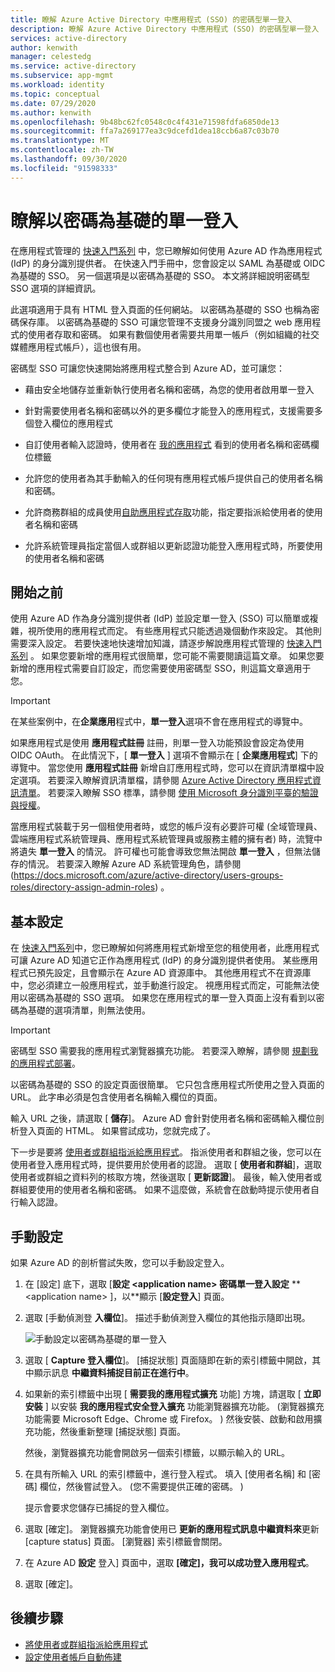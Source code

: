 ```yaml
---
title: 瞭解 Azure Active Directory 中應用程式 (SSO) 的密碼型單一登入
description: 瞭解 Azure Active Directory 中應用程式 (SSO) 的密碼型單一登入
services: active-directory
author: kenwith
manager: celestedg
ms.service: active-directory
ms.subservice: app-mgmt
ms.workload: identity
ms.topic: conceptual
ms.date: 07/29/2020
ms.author: kenwith
ms.openlocfilehash: 9b48bc62fc0548c0c4f431e71598fdfa6850de13
ms.sourcegitcommit: ffa7a269177ea3c9dcefd1dea18ccb6a87c03b70
ms.translationtype: MT
ms.contentlocale: zh-TW
ms.lasthandoff: 09/30/2020
ms.locfileid: "91598333"
---
```

# <a name="understand-password-based-single-sign-on"></a>瞭解以密碼為基礎的單一登入

在應用程式管理的 [快速入門系列](view-applications-portal.md) 中，您已瞭解如何使用 Azure AD 作為應用程式 (IdP) 的身分識別提供者。 在快速入門手冊中，您會設定以 SAML 為基礎或 OIDC 為基礎的 SSO。 另一個選項是以密碼為基礎的 SSO。 本文將詳細說明密碼型 SSO 選項的詳細資訊。 

此選項適用于具有 HTML 登入頁面的任何網站。 以密碼為基礎的 SSO 也稱為密碼保存庫。 以密碼為基礎的 SSO 可讓您管理不支援身分識別同盟之 web 應用程式的使用者存取和密碼。 如果有數個使用者需要共用單一帳戶（例如組織的社交媒體應用程式帳戶），這也很有用。

密碼型 SSO 可讓您快速開始將應用程式整合到 Azure AD，並可讓您：

- 藉由安全地儲存並重新執行使用者名稱和密碼，為您的使用者啟用單一登入

- 針對需要使用者名稱和密碼以外的更多欄位才能登入的應用程式，支援需要多個登入欄位的應用程式

- 自訂使用者輸入認證時，使用者在 [我的應用程式](https://docs.microsoft.com/azure/active-directory/active-directory-saas-access-panel-introduction) 看到的使用者名稱和密碼欄位標籤

- 允許您的使用者為其手動輸入的任何現有應用程式帳戶提供自己的使用者名稱和密碼。

- 允許商務群組的成員使用[自助應用程式存取](https://docs.microsoft.com/azure/active-directory/active-directory-self-service-application-access)功能，指定要指派給使用者的使用者名稱和密碼

-   允許系統管理員指定當個人或群組以更新認證功能登入應用程式時，所要使用的使用者名稱和密碼 

## <a name="before-you-begin"></a>開始之前

使用 Azure AD 作為身分識別提供者 (IdP) 並設定單一登入 (SSO) 可以簡單或複雜，視所使用的應用程式而定。 有些應用程式只能透過幾個動作來設定。 其他則需要深入設定。 若要快速地快速增加知識，請逐步解說應用程式管理的 [快速入門系列](view-applications-portal.md) 。 如果您要新增的應用程式很簡單，您可能不需要閱讀這篇文章。 如果您要新增的應用程式需要自訂設定，而您需要使用密碼型 SSO，則這篇文章適用于您。

> [!IMPORTANT] 
> 在某些案例中，在**企業應用**程式中，**單一登入**選項不會在應用程式的導覽中。 
>
> 如果應用程式是使用 **應用程式註冊** 註冊，則單一登入功能預設會設定為使用 OIDC OAuth。 在此情況下，[ **單一登入** ] 選項不會顯示在 [ **企業應用程式**] 下的導覽中。 當您使用 **應用程式註冊** 新增自訂應用程式時，您可以在資訊清單檔中設定選項。 若要深入瞭解資訊清單檔，請參閱 [Azure Active Directory 應用程式資訊清單](https://docs.microsoft.com/azure/active-directory/develop/reference-app-manifest)。 若要深入瞭解 SSO 標準，請參閱 [使用 Microsoft 身分識別平臺的驗證與授權](https://docs.microsoft.com/azure/active-directory/develop/authentication-vs-authorization#authentication-and-authorization-using-microsoft-identity-platform)。 
>
> 當應用程式裝載于另一個租使用者時，或您的帳戶沒有必要許可權 (全域管理員、雲端應用程式系統管理員、應用程式系統管理員或服務主體的擁有者) 時，流覽中將遺失 **單一登入** 的情況。 許可權也可能會導致您無法開啟 **單一登入** ，但無法儲存的情況。 若要深入瞭解 Azure AD 系統管理角色，請參閱 (https://docs.microsoft.com/azure/active-directory/users-groups-roles/directory-assign-admin-roles) 。


## <a name="basic-configuration"></a>基本設定

在 [快速入門系列](view-applications-portal.md)中，您已瞭解如何將應用程式新增至您的租使用者，此應用程式可讓 Azure AD 知道它正作為應用程式 (IdP) 的身分識別提供者使用。 某些應用程式已預先設定，且會顯示在 Azure AD 資源庫中。 其他應用程式不在資源庫中，您必須建立一般應用程式，並手動進行設定。 視應用程式而定，可能無法使用以密碼為基礎的 SSO 選項。 如果您在應用程式的單一登入頁面上沒有看到以密碼為基礎的選項清單，則無法使用。

> [!IMPORTANT]
> 密碼型 SSO 需要我的應用程式瀏覽器擴充功能。 若要深入瞭解，請參閱 [規劃我的應用程式部署](access-panel-deployment-plan.md)。

以密碼為基礎的 SSO 的設定頁面很簡單。 它只包含應用程式所使用之登入頁面的 URL。 此字串必須是包含使用者名稱輸入欄位的頁面。

輸入 URL 之後，請選取 [ **儲存**]。 Azure AD 會針對使用者名稱和密碼輸入欄位剖析登入頁面的 HTML。 如果嘗試成功，您就完成了。
 
下一步是要將 [使用者或群組指派給應用程式](methods-for-assigning-users-and-groups.md)。 指派使用者和群組之後，您可以在使用者登入應用程式時，提供要用於使用者的認證。 選取 [ **使用者和群組**]，選取使用者或群組之資料列的核取方塊，然後選取 [ **更新認證**]。 最後，輸入使用者或群組要使用的使用者名稱和密碼。 如果不這麼做，系統會在啟動時提示使用者自行輸入認證。
 

## <a name="manual-configuration"></a>手動設定

如果 Azure AD 的剖析嘗試失敗，您可以手動設定登入。

1. 在 [設定] 底下，選取 [**設定 \<application name> 密碼單一登入設定** ** \<application name> ]，以**顯示 [**設定登入**] 頁面。 

2. 選取 [手動偵測登 **入欄位**]。 描述手動偵測登入欄位的其他指示隨即出現。

   ![手動設定以密碼為基礎的單一登入](./media/configure-password-single-sign-on/password-configure-sign-on.png)
3. 選取 [ **Capture 登入欄位**]。 [捕捉狀態] 頁面隨即在新的索引標籤中開啟，其中顯示訊息 **中繼資料捕捉目前正在進行中**。

4. 如果新的索引標籤中出現 [ **需要我的應用程式擴充** 功能] 方塊，請選取 [ **立即安裝** ] 以安裝 **我的應用程式安全登入擴充** 功能瀏覽器擴充功能。  (瀏覽器擴充功能需要 Microsoft Edge、Chrome 或 Firefox。 ) 然後安裝、啟動和啟用擴充功能，然後重新整理 [捕捉狀態] 頁面。

   然後，瀏覽器擴充功能會開啟另一個索引標籤，以顯示輸入的 URL。
5. 在具有所輸入 URL 的索引標籤中，進行登入程式。 填入 [使用者名稱] 和 [密碼] 欄位，然後嘗試登入。  (您不需要提供正確的密碼。 ) 

   提示會要求您儲存已捕捉的登入欄位。
6. 選取 [確定]。 瀏覽器擴充功能會使用已 **更新的應用程式訊息中繼資料來**更新 [capture status] 頁面。 [瀏覽器] 索引標籤會關閉。

7. 在 Azure AD **設定** 登入] 頁面中，選取 **[確定]，我可以成功登入應用程式**。

8. 選取 [確定]。

## <a name="next-steps"></a>後續步驟

- [將使用者或群組指派給應用程式](methods-for-assigning-users-and-groups.md)
- [設定使用者帳戶自動佈建](../app-provisioning/configure-automatic-user-provisioning-portal.md)
